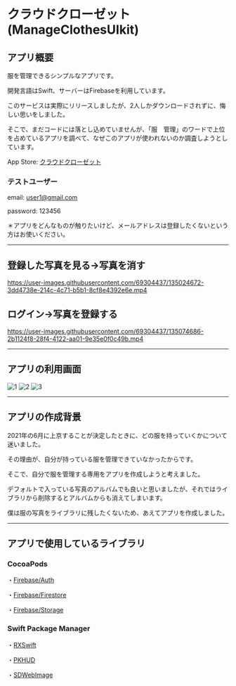 # クラウドクローゼット(ManageClothesUIkit)

## アプリ概要
服を管理できるシンプルなアプリです。

開発言語はSwift、サーバーはFirebaseを利用しています。

このサービスは実際にリリースしましたが、2人しかダウンロードされずに、悔しい思いをしました。

そこで、まだコードには落とし込めていませんが、「服　管理」のワードで上位を占めているアプリを調べて、なぜこのアプリが使われないのか調査しようとしています。

App Store: [クラウドクローゼット](https://apps.apple.com/jp/app/id1573709222)

### テストユーザー
email: user1@gmail.com

password: 123456

＊アプリをどんなものが触りたいけど、メールアドレスは登録したくないという方はお使いください。

---
## 登録した写真を見る→写真を消す
https://user-images.githubusercontent.com/69304437/135024672-3dd4738e-214c-4c71-b5b1-8cf8e4392e6e.mp4



## ログイン→写真を登録する
https://user-images.githubusercontent.com/69304437/135074686-2b1124f8-28f4-4122-aa01-9e35e0f0c49b.mp4

---

## アプリの利用画面
![1](https://user-images.githubusercontent.com/69304437/135024494-9c47c7cb-6a9a-42d1-ba56-d0eaa29455dd.png)
![2](https://user-images.githubusercontent.com/69304437/135024538-f08cc1db-6652-4375-88f1-11fe69ac167a.png)
![3](https://user-images.githubusercontent.com/69304437/135024542-fe2cf8bb-735e-42e2-8762-1b513fe68f2b.png)

---

## アプリの作成背景
2021年の6月に上京することが決定したときに、どの服を持っていくかについて迷いました。

その理由が、自分が持っている服を管理できていなかったからです。

そこで、自分で服を管理する専用をアプリを作成しようと考えました。

デフォルトで入っている写真のアルバムでも良いと思いましたが、それではライブラリから削除するとアルバムからも消えてしまいます。

僕は服の写真をライブラリに残したくないため、あえてアプリを作成しました。

---

## アプリで使用しているライブラリ
### CocoaPods
・[Firebase/Auth](https://github.com/firebase/firebase-ios-sdk)

・[Firebase/Firestore](https://github.com/firebase/firebase-ios-sdk)

・[Firebase/Storage](https://github.com/firebase/firebase-ios-sdk)

### Swift Package Manager
・[RXSwift](https://github.com/ReactiveX/RxSwift)

・[PKHUD](https://github.com/pkluz/PKHUD)

・[SDWebImage](https://github.com/SDWebImage/SDWebImage)
